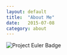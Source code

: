 ```yaml
---
layout: default
title:  "About Me"
date:   2015-07-08
category: about
---
```


<img src="https://projecteuler.net/profile/meiao.png" alt="Project Euler Badge" />
